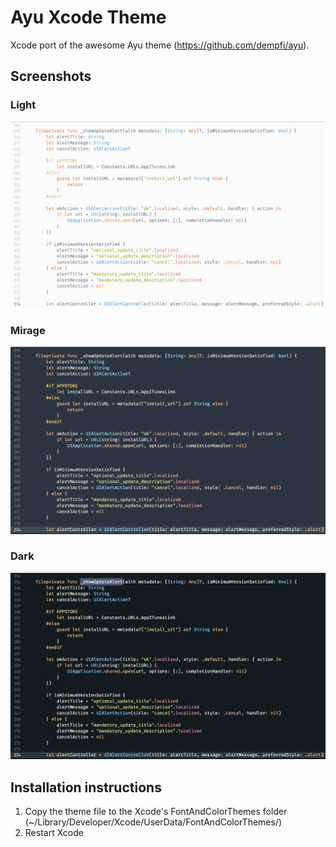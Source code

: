 # Ayu Xcode Theme
Xcode port of the awesome Ayu theme (https://github.com/dempfi/ayu).

## Screenshots

### Light
![Ayu Xcode Light](/ayu-xcode-light.png "Ayu Xcode Light")

### Mirage
![Ayu Xcode Mirage](/ayu-xcode-mirage.png "Ayu Xcode Mirage")

### Dark
![Ayu Xcode Dark](/ayu-xcode-dark.png "Ayu Xcode Dark")

## Installation instructions

1. Copy the theme file to the Xcode's FontAndColorThemes folder (~/Library/Developer/Xcode/UserData/FontAndColorThemes/)
2. Restart Xcode
